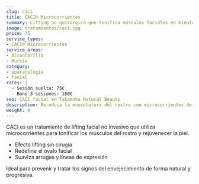 ```yaml
---
slug: caci
title: CACI® Microcorrientes
summary: Lifting no quirúrgico que tonifica músculos faciales en minutos.
image: tratamientos/caci.jpg
price: 75
service_types:
- CACI® Microcorrientes
service_areas:
- Alcantarilla
- Murcia
category:
- aparatologia
- facial
rates: |
  - Sesión suelta: 75€
  - Bono 3 sesiones: 180€
seo: CACI facial en Takamaka Natural Beauty
description: Re-educa la musculatura del rostro con microcorrientes de baja frecuencia y mejora definición.
weight: 9
---
```


CACI es un tratamiento de lifting facial no invasivo que utiliza microcorrientes para tonificar los músculos del rostro y rejuvenecer la piel.

- Efecto lifting sin cirugía
- Redefine el óvalo facial
- Suaviza arrugas y líneas de expresión

Ideal para prevenir y tratar los signos del envejecimiento de forma natural y progresiva.
